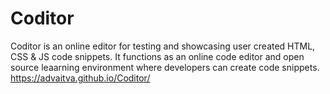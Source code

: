 # Coditor
Coditor is an online editor for testing and showcasing user created HTML, CSS &amp; JS code snippets. It functions as an online code editor and open source leaarning environment where developers can create code snippets.
https://advaitva.github.io/Coditor/
